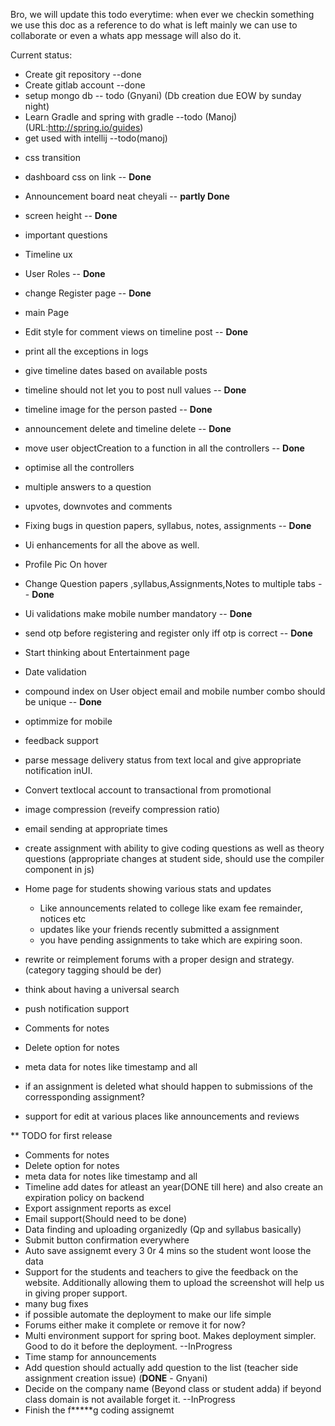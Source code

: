 Bro, we will update this todo everytime:
when ever we checkin something we use this doc as a reference to do what is left mainly  we can use to collaborate or even a
whats app message will also do it.

Current status:
* Create git repository  --done
* Create gitlab account --done
* setup mongo db    -- todo (Gnyani) (Db creation due EOW by sunday night)
* Learn Gradle and spring with gradle --todo (Manoj) (URL:http://spring.io/guides)
* get used with intellij --todo(manoj)

- css transition 
- dashboard css on link -- **Done**
- Announcement board neat cheyali -- **partly Done**
- screen height -- **Done**
- important questions 
- Timeline ux
- User Roles -- **Done**
- change Register page -- **Done**
- main Page                               
- Edit style for comment views on timeline post -- **Done**
- print all the exceptions in logs
- give timeline dates based on available posts
- timeline should not let you to post null values -- **Done**
- timeline image for the person pasted  -- **Done**
- announcement delete and timeline delete -- **Done**
- move user objectCreation to a function in all the controllers -- **Done**
- optimise all the controllers
- multiple answers to a question
- upvotes, downvotes and comments
- Fixing bugs in question papers, syllabus, notes, assignments -- **Done**
- Ui enhancements for all the above as well.
- Profile Pic On hover 
- Change Question papers ,syllabus,Assignments,Notes to multiple tabs -- **Done**
- Ui validations make mobile number mandatory -- **Done**
- send otp before registering and register only iff otp is correct -- **Done**
- Start thinking about Entertainment page
- Date validation
- compound index on User object email and mobile number combo should be unique -- **Done**
- optimmize for mobile
- feedback support 
- parse message delivery status from text local and give appropriate notification inUI.
- Convert textlocal account to transactional from promotional
- image compression (reveify compression ratio)


- email sending at appropriate times
- create assignment with ability to give coding questions as well as theory questions (appropriate changes at student side, should use the compiler component in js)
- Home page for students showing various stats and updates
    - Like announcements related to college like exam fee remainder, notices etc
    - updates like your friends recently submitted a assignment
    - you have pending assignments to take which are expiring soon.
- rewrite or reimplement forums with a proper design and strategy.(category tagging should be der)
- think about having a universal search
- push notification support
- Comments for notes
- Delete option for notes
- meta data for notes like timestamp and all
- if an assignment is deleted what should happen to submissions of the corressponding assignment?
- support for edit at various places like announcements and reviews


** TODO for first release

- Comments for notes
- Delete option for notes
- meta data for notes like timestamp and all
- Timeline add dates for atleast an year(DONE till here) and also create an expiration policy on backend
- Export assignment reports as excel
- Email support(Should need to be done)
- Data finding and uploading organizedly (Qp and syllabus basically)
- Submit button confirmation everywhere
- Auto save assignemt every 3 0r 4 mins so the student wont loose the data
- Support for the students and teachers to give the feedback on the website. Additionally allowing them to upload the screenshot will help us in giving proper support.
- many bug fixes
- if possible automate the deployment to make our life simple
- Forums either make it complete or remove it for now?
- Multi environment support for spring boot. Makes deployment simpler. Good to do it before the deployment. --InProgress
- Time stamp for announcements
- Add question should actually add question to the list (teacher side assignment creation issue) (**DONE** - Gnyani)
- Decide on the company name (Beyond class or student adda) if beyond class domain is not available forget it. --InProgress
- Finish the f*****g coding assignemt

